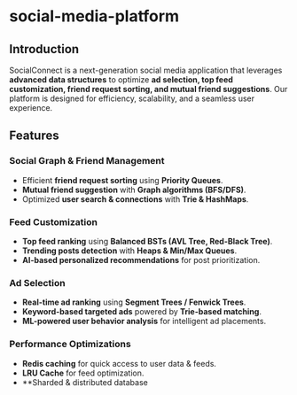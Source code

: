 # social-media-platform

## Introduction
SocialConnect is a next-generation social media application that leverages **advanced data structures** to optimize **ad selection, top feed customization, friend request sorting, and mutual friend suggestions**. Our platform is designed for efficiency, scalability, and a seamless user experience.

## Features
### Social Graph & Friend Management
- Efficient **friend request sorting** using **Priority Queues**.
- **Mutual friend suggestion** with **Graph algorithms (BFS/DFS)**.
- Optimized **user search & connections** with **Trie & HashMaps**.

### Feed Customization
- **Top feed ranking** using **Balanced BSTs (AVL Tree, Red-Black Tree)**.
- **Trending posts detection** with **Heaps & Min/Max Queues**.
- **AI-based personalized recommendations** for post prioritization.

### Ad Selection
- **Real-time ad ranking** using **Segment Trees / Fenwick Trees**.
- **Keyword-based targeted ads** powered by **Trie-based matching**.
- **ML-powered user behavior analysis** for intelligent ad placements.

### Performance Optimizations
- **Redis caching** for quick access to user data & feeds.
- **LRU Cache** for feed optimization.
- **Sharded & distributed database
